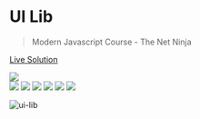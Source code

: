 # UI Lib
> Modern Javascript Course - The Net Ninja

[Live Solution](https://tnn-ui-lib.padawandr.vercel.app/)

![](https://img.shields.io/badge/-made_with:-24292e?style=flat)  
![](https://img.shields.io/badge/-html-24292e?style=flat&logo=html5&logoColor=ff967f)
![](https://img.shields.io/badge/-css-24292e?style=flat&logo=css3&logoColor=7fd2ff)
![](https://img.shields.io/badge/-javascript-24292e?style=flat&logo=javascript&logoColor=fff07f)
![](https://img.shields.io/badge/-bootstrap-24292e?style=flat&logo=bootstrap&logoColor=b07fff)
![](https://img.shields.io/badge/-babel-24292e?style=flat&logo=babel&logoColor=fff07f)
![](https://img.shields.io/badge/-webpack-24292e?style=flat&logo=webpack&logoColor=7fd2ff)

![ui-lib](https://user-images.githubusercontent.com/48874386/102644757-1cb0e700-4140-11eb-834c-9d9a4caa68ac.png)
